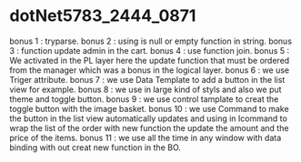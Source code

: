 # dotNet5783_2444_0871
bonus 1 : tryparse.
bonus 2 : using is null or empty function in string.
bonus 3 : function update admin in the cart. 
bonus 4 : use function join.
bonus 5 : We activated in the PL layer here the
          update function that must be ordered 
          from the manager which was a bonus
          in the logical layer.
bonus 6 : we use Triger attribute.
bonus 7 : we use Data Template to add a button 
          in the list view for example.
bonus 8 : we use in large kind of styls and also we put theme and toggle button.
bonus 9 : we use control tamplate to creat the toggle button with the image basket.
bonus 10 : we use Command to make the button in the list view automatically updates and using in
           Icommand to wrap the list of the order with new function the update the amount and the
           price of the items.
bonus 11 : we use all the time in any window with data binding with out creat new function in the BO.
